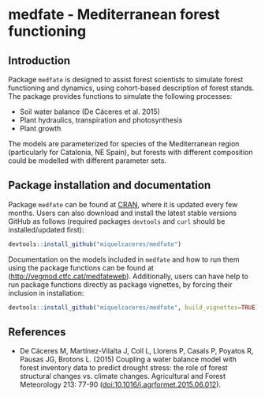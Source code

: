medfate - Mediterranean forest functioning
================

## Introduction

Package `medfate` is designed to assist forest scientists to simulate
forest functioning and dynamics, using cohort-based description of
forest stands. The package provides functions to simulate the following
processes:

  - Soil water balance (De Cáceres et al. 2015)
  - Plant hydraulics, transpiration and photosynthesis
  - Plant growth

The models are parameterized for species of the Mediterranean region
(particularly for Catalonia, NE Spain), but forests with different
composition could be modelled with different parameter sets.

## Package installation and documentation

Package `medfate` can be found at [CRAN](https://cran.r-project.org/),
where it is updated every few months. Users can also download and
install the latest stable versions GitHub as follows (required packages
`devtools` and `curl` should be installed/updated first):

``` r
devtools::install_github("miquelcaceres/medfate")
```

Documentation on the models included in `medfate` and how to run them
using the package functions can be found at
(<http://vegmod.ctfc.cat/medfateweb>). Additionally, users can have help
to run package functions directly as package vignettes, by forcing their
inclusion in installation:

``` r
devtools::install_github("miquelcaceres/medfate", build_vignettes=TRUE)
```

## References

  - De Cáceres M, Martínez-Vilalta J, Coll L, Llorens P, Casals P,
    Poyatos R, Pausas JG, Brotons L. (2015) Coupling a water balance
    model with forest inventory data to predict drought stress: the role
    of forest structural changes vs. climate changes. Agricultural and
    Forest Meteorology 213: 77-90
    (<doi:10.1016/j.agrformet.2015.06.012>).
